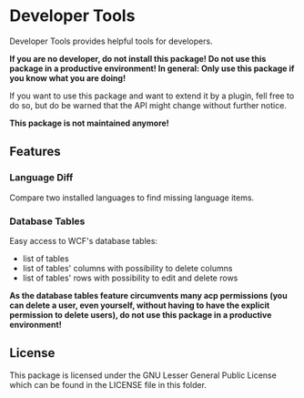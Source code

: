# Developer Tools

Developer Tools provides helpful tools for developers.

**If you are no developer, do not install this package! Do not use this package in a productive environment! In general: Only use this package if you know what you are doing!**

If you want to use this package and want to extend it by a plugin, fell free to do so, but do be warned that the API might change without further notice.

**This package is not maintained anymore!**


## Features

### Language Diff

Compare two installed languages to find missing language items.

### Database Tables

Easy access to WCF's database tables:

* list of tables
* list of tables' columns with possibility to delete columns
* list of tables' rows with possibility to edit and delete rows

**As the database tables feature circumvents many acp permissions (you can delete a user, even yourself, without having to have the explicit permission to delete users), do not use this package in a productive environment!**


## License

This package is licensed under the GNU Lesser General Public License which can be found in the LICENSE file in this folder.
